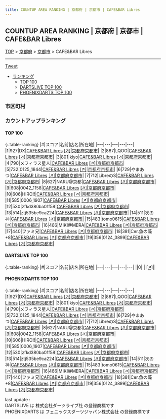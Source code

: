 ```yaml
---
title: COUNTUP AREA RANKING | 京都府 | 京都市 | CAFE&BAR Libres
---
```

## COUNTUP AREA RANKING | 京都府 | 京都市 | CAFE&BAR Libres

[TOP](/darts/rank/) > [京都府](/darts/rank/京都府/) > [京都市](/darts/rank/京都府/京都市/) > CAFE&BAR Libres

___

<a href="https://twitter.com/share?ref_src=twsrc%5Etfw" data-text="COUNTUP AREA RANKING | 京都府京都市CAFE&BAR Libres" class="twitter-share-button" data-hashtags="DARTSLIVE,PHOENIXDARTS,darts,ダーツ" data-show-count="false">Tweet</a>

* [ランキング](#カウントアップランキング)
    * [TOP 100](#top-100)
    * [DARTSLIVE TOP 100](#dartslive-top-100)
    * [PHOENIXDARTS TOP 100](#phoenixdarts-top-100)

### 市区町村

<ul>

</ul>

### カウントアップランキング

#### TOP 100



{:.table-ranking}
|#|スコア|名前|店名|所在地|
|---|---|---|---|---|
|1|927|<span class="rank-name-pd">DX</span>|<a href="/darts/rank/shops/72448.html">CAFE&BAR Libres</a> <a href="https://vs.phoenixdarts.com/jp/shop/shopDetailInfo/s_72448?s_seq=72448">[↗]</a>|<a href="/darts/rank/京都府/京都市">京都府京都市</a>|
|2|887|<span class="rank-name-pd">LQOO</span>|<a href="/darts/rank/shops/72448.html">CAFE&BAR Libres</a> <a href="https://vs.phoenixdarts.com/jp/shop/shopDetailInfo/s_72448?s_seq=72448">[↗]</a>|<a href="/darts/rank/京都府/京都市">京都府京都市</a>|
|3|801|<span class="rank-name-pd">kiyo</span>|<a href="/darts/rank/shops/72448.html">CAFE&BAR Libres</a> <a href="https://vs.phoenixdarts.com/jp/shop/shopDetailInfo/s_72448?s_seq=72448">[↗]</a>|<a href="/darts/rank/京都府/京都市">京都府京都市</a>|
|4|790|<span class="rank-name-pd">メフィラス星人</span>|<a href="/darts/rank/shops/72448.html">CAFE&BAR Libres</a> <a href="https://vs.phoenixdarts.com/jp/shop/shopDetailInfo/s_72448?s_seq=72448">[↗]</a>|<a href="/darts/rank/京都府/京都市">京都府京都市</a>|
|5|732|<span class="rank-name-pd">0125_1844</span>|<a href="/darts/rank/shops/72448.html">CAFE&BAR Libres</a> <a href="https://vs.phoenixdarts.com/jp/shop/shopDetailInfo/s_72448?s_seq=72448">[↗]</a>|<a href="/darts/rank/京都府/京都市">京都府京都市</a>|
|6|729|<span class="rank-name-pd">やまあつ</span>|<a href="/darts/rank/shops/72448.html">CAFE&BAR Libres</a> <a href="https://vs.phoenixdarts.com/jp/shop/shopDetailInfo/s_72448?s_seq=72448">[↗]</a>|<a href="/darts/rank/京都府/京都市">京都府京都市</a>|
|7|712|<span class="rank-name-pd">LibreのS</span>|<a href="/darts/rank/shops/72448.html">CAFE&BAR Libres</a> <a href="https://vs.phoenixdarts.com/jp/shop/shopDetailInfo/s_72448?s_seq=72448">[↗]</a>|<a href="/darts/rank/京都府/京都市">京都府京都市</a>|
|8|627|<span class="rank-name-pd">NARU@京都</span>|<a href="/darts/rank/shops/72448.html">CAFE&BAR Libres</a> <a href="https://vs.phoenixdarts.com/jp/shop/shopDetailInfo/s_72448?s_seq=72448">[↗]</a>|<a href="/darts/rank/京都府/京都市">京都府京都市</a>|
|9|608|<span class="rank-name-pd">0042_1158</span>|<a href="/darts/rank/shops/72448.html">CAFE&BAR Libres</a> <a href="https://vs.phoenixdarts.com/jp/shop/shopDetailInfo/s_72448?s_seq=72448">[↗]</a>|<a href="/darts/rank/京都府/京都市">京都府京都市</a>|
|10|606|<span class="rank-name-pd">HIRO!!</span>|<a href="/darts/rank/shops/72448.html">CAFE&BAR Libres</a> <a href="https://vs.phoenixdarts.com/jp/shop/shopDetailInfo/s_72448?s_seq=72448">[↗]</a>|<a href="/darts/rank/京都府/京都市">京都府京都市</a>|
|11|585|<span class="rank-name-pd">0006_1907</span>|<a href="/darts/rank/shops/72448.html">CAFE&BAR Libres</a> <a href="https://vs.phoenixdarts.com/jp/shop/shopDetailInfo/s_72448?s_seq=72448">[↗]</a>|<a href="/darts/rank/京都府/京都市">京都府京都市</a>|
|12|530|<span class="rank-name-pd">zfkd380ba01f58</span>|<a href="/darts/rank/shops/72448.html">CAFE&BAR Libres</a> <a href="https://vs.phoenixdarts.com/jp/shop/shopDetailInfo/s_72448?s_seq=72448">[↗]</a>|<a href="/darts/rank/京都府/京都市">京都府京都市</a>|
|13|514|<span class="rank-name-pd">ztj535be9ca224</span>|<a href="/darts/rank/shops/72448.html">CAFE&BAR Libres</a> <a href="https://vs.phoenixdarts.com/jp/shop/shopDetailInfo/s_72448?s_seq=72448">[↗]</a>|<a href="/darts/rank/京都府/京都市">京都府京都市</a>|
|14|511|<span class="rank-name-pd">次の神</span>|<a href="/darts/rank/shops/72448.html">CAFE&BAR Libres</a> <a href="https://vs.phoenixdarts.com/jp/shop/shopDetailInfo/s_72448?s_seq=72448">[↗]</a>|<a href="/darts/rank/京都府/京都市">京都府京都市</a>|
|15|483|<span class="rank-name-pd">tomo0615</span>|<a href="/darts/rank/shops/72448.html">CAFE&BAR Libres</a> <a href="https://vs.phoenixdarts.com/jp/shop/shopDetailInfo/s_72448?s_seq=72448">[↗]</a>|<a href="/darts/rank/京都府/京都市">京都府京都市</a>|
|16|466|<span class="rank-name-pd">MIKI@MERA</span>|<a href="/darts/rank/shops/72448.html">CAFE&BAR Libres</a> <a href="https://vs.phoenixdarts.com/jp/shop/shopDetailInfo/s_72448?s_seq=72448">[↗]</a>|<a href="/darts/rank/京都府/京都市">京都府京都市</a>|
|17|440|<span class="rank-name-pd">ファミ兄</span>|<a href="/darts/rank/shops/72448.html">CAFE&BAR Libres</a> <a href="https://vs.phoenixdarts.com/jp/shop/shopDetailInfo/s_72448?s_seq=72448">[↗]</a>|<a href="/darts/rank/京都府/京都市">京都府京都市</a>|
|18|381|<span class="rank-name-pd">Cer.魚の藻+8</span>|<a href="/darts/rank/shops/72448.html">CAFE&BAR Libres</a> <a href="https://vs.phoenixdarts.com/jp/shop/shopDetailInfo/s_72448?s_seq=72448">[↗]</a>|<a href="/darts/rank/京都府/京都市">京都府京都市</a>|
|19|356|<span class="rank-name-pd">0124_3899</span>|<a href="/darts/rank/shops/72448.html">CAFE&BAR Libres</a> <a href="https://vs.phoenixdarts.com/jp/shop/shopDetailInfo/s_72448?s_seq=72448">[↗]</a>|<a href="/darts/rank/京都府/京都市">京都府京都市</a>|


#### DARTSLIVE TOP 100



{:.table-ranking}
|#|スコア|名前|店名|所在地|
|---|---|---|---|---|
||0|<span class="rank-name-dl"> </span>|<a href="/darts/rank/shops/.html"></a> <a href="">[↗]</a>|<a href="/darts/rank//"></a>|


#### PHOENIXDARTS TOP 100



{:.table-ranking}
|#|スコア|名前|店名|所在地|
|---|---|---|---|---|
|1|927|<span class="rank-name-pd">DX</span>|<a href="/darts/rank/shops/72448.html">CAFE&BAR Libres</a> <a href="https://vs.phoenixdarts.com/jp/shop/shopDetailInfo/s_72448?s_seq=72448">[↗]</a>|<a href="/darts/rank/京都府/京都市">京都府京都市</a>|
|2|887|<span class="rank-name-pd">LQOO</span>|<a href="/darts/rank/shops/72448.html">CAFE&BAR Libres</a> <a href="https://vs.phoenixdarts.com/jp/shop/shopDetailInfo/s_72448?s_seq=72448">[↗]</a>|<a href="/darts/rank/京都府/京都市">京都府京都市</a>|
|3|801|<span class="rank-name-pd">kiyo</span>|<a href="/darts/rank/shops/72448.html">CAFE&BAR Libres</a> <a href="https://vs.phoenixdarts.com/jp/shop/shopDetailInfo/s_72448?s_seq=72448">[↗]</a>|<a href="/darts/rank/京都府/京都市">京都府京都市</a>|
|4|790|<span class="rank-name-pd">メフィラス星人</span>|<a href="/darts/rank/shops/72448.html">CAFE&BAR Libres</a> <a href="https://vs.phoenixdarts.com/jp/shop/shopDetailInfo/s_72448?s_seq=72448">[↗]</a>|<a href="/darts/rank/京都府/京都市">京都府京都市</a>|
|5|732|<span class="rank-name-pd">0125_1844</span>|<a href="/darts/rank/shops/72448.html">CAFE&BAR Libres</a> <a href="https://vs.phoenixdarts.com/jp/shop/shopDetailInfo/s_72448?s_seq=72448">[↗]</a>|<a href="/darts/rank/京都府/京都市">京都府京都市</a>|
|6|729|<span class="rank-name-pd">やまあつ</span>|<a href="/darts/rank/shops/72448.html">CAFE&BAR Libres</a> <a href="https://vs.phoenixdarts.com/jp/shop/shopDetailInfo/s_72448?s_seq=72448">[↗]</a>|<a href="/darts/rank/京都府/京都市">京都府京都市</a>|
|7|712|<span class="rank-name-pd">LibreのS</span>|<a href="/darts/rank/shops/72448.html">CAFE&BAR Libres</a> <a href="https://vs.phoenixdarts.com/jp/shop/shopDetailInfo/s_72448?s_seq=72448">[↗]</a>|<a href="/darts/rank/京都府/京都市">京都府京都市</a>|
|8|627|<span class="rank-name-pd">NARU@京都</span>|<a href="/darts/rank/shops/72448.html">CAFE&BAR Libres</a> <a href="https://vs.phoenixdarts.com/jp/shop/shopDetailInfo/s_72448?s_seq=72448">[↗]</a>|<a href="/darts/rank/京都府/京都市">京都府京都市</a>|
|9|608|<span class="rank-name-pd">0042_1158</span>|<a href="/darts/rank/shops/72448.html">CAFE&BAR Libres</a> <a href="https://vs.phoenixdarts.com/jp/shop/shopDetailInfo/s_72448?s_seq=72448">[↗]</a>|<a href="/darts/rank/京都府/京都市">京都府京都市</a>|
|10|606|<span class="rank-name-pd">HIRO!!</span>|<a href="/darts/rank/shops/72448.html">CAFE&BAR Libres</a> <a href="https://vs.phoenixdarts.com/jp/shop/shopDetailInfo/s_72448?s_seq=72448">[↗]</a>|<a href="/darts/rank/京都府/京都市">京都府京都市</a>|
|11|585|<span class="rank-name-pd">0006_1907</span>|<a href="/darts/rank/shops/72448.html">CAFE&BAR Libres</a> <a href="https://vs.phoenixdarts.com/jp/shop/shopDetailInfo/s_72448?s_seq=72448">[↗]</a>|<a href="/darts/rank/京都府/京都市">京都府京都市</a>|
|12|530|<span class="rank-name-pd">zfkd380ba01f58</span>|<a href="/darts/rank/shops/72448.html">CAFE&BAR Libres</a> <a href="https://vs.phoenixdarts.com/jp/shop/shopDetailInfo/s_72448?s_seq=72448">[↗]</a>|<a href="/darts/rank/京都府/京都市">京都府京都市</a>|
|13|514|<span class="rank-name-pd">ztj535be9ca224</span>|<a href="/darts/rank/shops/72448.html">CAFE&BAR Libres</a> <a href="https://vs.phoenixdarts.com/jp/shop/shopDetailInfo/s_72448?s_seq=72448">[↗]</a>|<a href="/darts/rank/京都府/京都市">京都府京都市</a>|
|14|511|<span class="rank-name-pd">次の神</span>|<a href="/darts/rank/shops/72448.html">CAFE&BAR Libres</a> <a href="https://vs.phoenixdarts.com/jp/shop/shopDetailInfo/s_72448?s_seq=72448">[↗]</a>|<a href="/darts/rank/京都府/京都市">京都府京都市</a>|
|15|483|<span class="rank-name-pd">tomo0615</span>|<a href="/darts/rank/shops/72448.html">CAFE&BAR Libres</a> <a href="https://vs.phoenixdarts.com/jp/shop/shopDetailInfo/s_72448?s_seq=72448">[↗]</a>|<a href="/darts/rank/京都府/京都市">京都府京都市</a>|
|16|466|<span class="rank-name-pd">MIKI@MERA</span>|<a href="/darts/rank/shops/72448.html">CAFE&BAR Libres</a> <a href="https://vs.phoenixdarts.com/jp/shop/shopDetailInfo/s_72448?s_seq=72448">[↗]</a>|<a href="/darts/rank/京都府/京都市">京都府京都市</a>|
|17|440|<span class="rank-name-pd">ファミ兄</span>|<a href="/darts/rank/shops/72448.html">CAFE&BAR Libres</a> <a href="https://vs.phoenixdarts.com/jp/shop/shopDetailInfo/s_72448?s_seq=72448">[↗]</a>|<a href="/darts/rank/京都府/京都市">京都府京都市</a>|
|18|381|<span class="rank-name-pd">Cer.魚の藻+8</span>|<a href="/darts/rank/shops/72448.html">CAFE&BAR Libres</a> <a href="https://vs.phoenixdarts.com/jp/shop/shopDetailInfo/s_72448?s_seq=72448">[↗]</a>|<a href="/darts/rank/京都府/京都市">京都府京都市</a>|
|19|356|<span class="rank-name-pd">0124_3899</span>|<a href="/darts/rank/shops/72448.html">CAFE&BAR Libres</a> <a href="https://vs.phoenixdarts.com/jp/shop/shopDetailInfo/s_72448?s_seq=72448">[↗]</a>|<a href="/darts/rank/京都府/京都市">京都府京都市</a>|


<div class="footer border-top border-gray-light mt-5 pt-3 text-right text-gray">
    last update : <span style="font-weight: italic" id="foot_last_modified"></span><br />
    DARTSLIVE は 株式会社ダーツライブ社 の登録商標です<br />
    PHOENIXDARTS は フェニックスダーツジャパン株式会社 の登録商標です<br />
</div>

<script src="https://cdnjs.cloudflare.com/ajax/libs/jquery.tablesorter/2.31.3/js/jquery.tablesorter.min.js" integrity="sha512-qzgd5cYSZcosqpzpn7zF2ZId8f/8CHmFKZ8j7mU4OUXTNRd5g+ZHBPsgKEwoqxCtdQvExE5LprwwPAgoicguNg==" crossorigin="anonymous" referrerpolicy="no-referrer"></script>
<link rel="stylesheet" href="https://cdnjs.cloudflare.com/ajax/libs/jquery.tablesorter/2.31.3/css/theme.default.min.css" integrity="sha512-wghhOJkjQX0Lh3NSWvNKeZ0ZpNn+SPVXX1Qyc9OCaogADktxrBiBdKGDoqVUOyhStvMBmJQ8ZdMHiR3wuEq8+w==" crossorigin="anonymous" referrerpolicy="no-referrer" />
<script>
$(function() {
    $(".table-ranking").tablesorter({sortList:[[0, 0]]});
    $("#foot_last_modified").text(formatDate(new Date(document.lastModified), 'yyyy-MM-dd HH:mm:ss'));
});
</script>

<script async src="https://platform.twitter.com/widgets.js" charset="utf-8"></script>